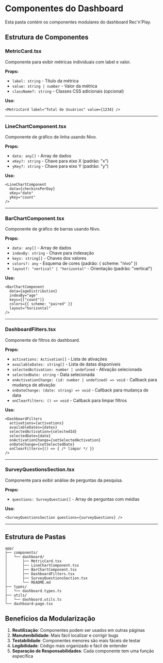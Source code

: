 # Componentes do Dashboard

Esta pasta contém os componentes modulares do dashboard Rec'n'Play.

## Estrutura de Componentes

### MetricCard.tsx
Componente para exibir métricas individuais com label e valor.

**Props:**
- `label: string` - Título da métrica
- `value: string | number` - Valor da métrica
- `className?: string` - Classes CSS adicionais (opcional)

**Uso:**
```tsx
<MetricCard label="Total de Usuários" value={1234} />
```

---

### LineChartComponent.tsx
Componente de gráfico de linha usando Nivo.

**Props:**
- `data: any[]` - Array de dados
- `xKey?: string` - Chave para eixo X (padrão: "x")
- `yKey?: string` - Chave para eixo Y (padrão: "y")

**Uso:**
```tsx
<LineChartComponent
  data={checkinsPerDay}
  xKey="date"
  yKey="count"
/>
```

---

### BarChartComponent.tsx
Componente de gráfico de barras usando Nivo.

**Props:**
- `data: any[]` - Array de dados
- `indexBy: string` - Chave para indexação
- `keys: string[]` - Chaves dos valores
- `colors?: any` - Esquema de cores (padrão: { scheme: "nivo" })
- `layout?: "vertical" | "horizontal"` - Orientação (padrão: "vertical")

**Uso:**
```tsx
<BarChartComponent
  data={ageDistribution}
  indexBy="age"
  keys={["count"]}
  colors={{ scheme: "paired" }}
  layout="horizontal"
/>
```

---

### DashboardFilters.tsx
Componente de filtros do dashboard.

**Props:**
- `activations: Activation[]` - Lista de ativações
- `availableDates: string[]` - Lista de datas disponíveis
- `selectedActivation: number | undefined` - Ativação selecionada
- `selectedDate: string` - Data selecionada
- `onActivationChange: (id: number | undefined) => void` - Callback para mudança de ativação
- `onDateChange: (date: string) => void` - Callback para mudança de data
- `onClearFilters: () => void` - Callback para limpar filtros

**Uso:**
```tsx
<DashboardFilters
  activations={activations}
  availableDates={dates}
  selectedActivation={selectedId}
  selectedDate={date}
  onActivationChange={setSelectedActivation}
  onDateChange={setSelectedDate}
  onClearFilters={() => { /* limpar */ }}
/>
```

---

### SurveyQuestionsSection.tsx
Componente para exibir análise de perguntas da pesquisa.

**Props:**
- `questions: SurveyQuestion[]` - Array de perguntas com médias

**Uso:**
```tsx
<SurveyQuestionsSection questions={surveyQuestions} />
```

---

## Estrutura de Pastas

```
app/
├── components/
│   └── dashboard/
│       ├── MetricCard.tsx
│       ├── LineChartComponent.tsx
│       ├── BarChartComponent.tsx
│       ├── DashboardFilters.tsx
│       ├── SurveyQuestionsSection.tsx
│       └── README.md
├── types/
│   └── dashboard.types.ts
├── utils/
│   └── dashboard.utils.ts
└── dashboard-page.tsx
```

## Benefícios da Modularização

1. **Reutilização**: Componentes podem ser usados em outras páginas
2. **Manutenibilidade**: Mais fácil localizar e corrigir bugs
3. **Testabilidade**: Componentes menores são mais fáceis de testar
4. **Legibilidade**: Código mais organizado e fácil de entender
5. **Separação de Responsabilidades**: Cada componente tem uma função específica
